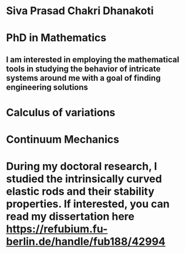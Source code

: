 # Siva Prasad Chakri Dhanakoti
# PhD in Mathematics
## I am  interested in employing the mathematical tools in studying the behavior of intricate systems around me with a goal of finding engineering solutions

# Calculus of variations

# Continuum Mechanics

# During my doctoral research, I studied the intrinsically curved elastic rods and their stability properties. If interested, you can read my dissertation here https://refubium.fu-berlin.de/handle/fub188/42994
